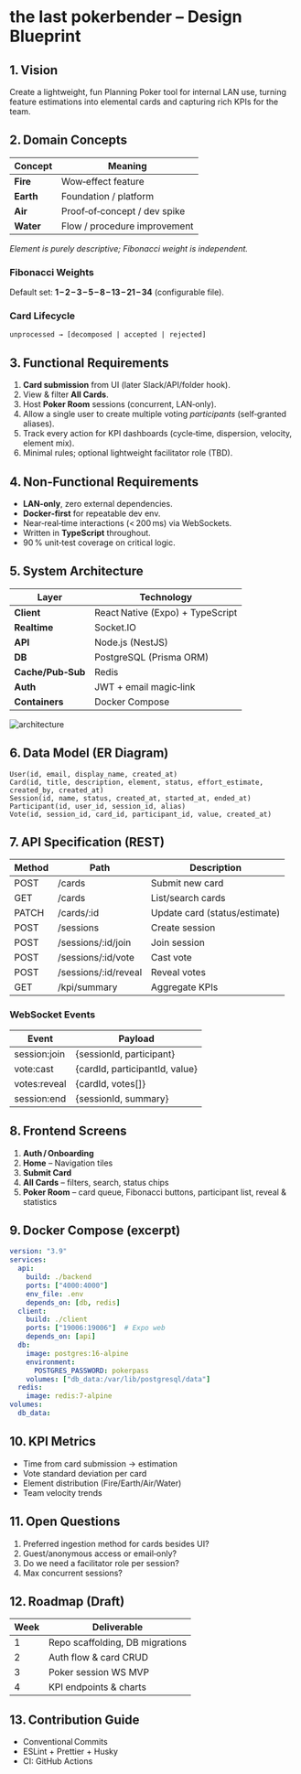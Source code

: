 # the last pokerbender – Design Blueprint

## 1. Vision

Create a lightweight, fun Planning Poker tool for internal LAN use, turning feature estimations into elemental cards and capturing rich KPIs for the team.

## 2. Domain Concepts

| Concept   | Meaning                      |
| --------- | ---------------------------- |
| **Fire**  | Wow‑effect feature           |
| **Earth** | Foundation / platform        |
| **Air**   | Proof‑of‑concept / dev spike |
| **Water** | Flow / procedure improvement |

*Element is purely descriptive; Fibonacci weight is independent.*

### Fibonacci Weights

Default set: **1 – 2 – 3 – 5 – 8 – 13 – 21 – 34** (configurable file).

### Card Lifecycle

`unprocessed → [decomposed | accepted | rejected]`

## 3. Functional Requirements

1. **Card submission** from UI (later Slack/API/folder hook).
2. View & filter **All Cards**.
3. Host **Poker Room** sessions (concurrent, LAN‑only).
4. Allow a single user to create multiple voting *participants* (self‑granted aliases).
5. Track every action for KPI dashboards (cycle‑time, dispersion, velocity, element mix).
6. Minimal rules; optional lightweight facilitator role (TBD).

## 4. Non‑Functional Requirements

* **LAN‑only**, zero external dependencies.
* **Docker‑first** for repeatable dev env.
* Near‑real‑time interactions (< 200 ms) via WebSockets.
* Written in **TypeScript** throughout.
* 90 % unit‑test coverage on critical logic.

## 5. System Architecture

| Layer             | Technology                       |
| ----------------- | -------------------------------- |
| **Client**        | React Native (Expo) + TypeScript |
| **Realtime**      | Socket.IO                        |
| **API**           | Node.js (NestJS)                 |
| **DB**            | PostgreSQL (Prisma ORM)          |
| **Cache/Pub‑Sub** | Redis                            |
| **Auth**          | JWT + email magic‑link           |
| **Containers**    | Docker Compose                   |

![architecture](https://dummyimage.com/600x150/eeeeee/000000\&text=Client+↔+API+↔+DB/Cache)

## 6. Data Model (ER Diagram)

```
User(id, email, display_name, created_at)
Card(id, title, description, element, status, effort_estimate, created_by, created_at)
Session(id, name, status, created_at, started_at, ended_at)
Participant(id, user_id, session_id, alias)
Vote(id, session_id, card_id, participant_id, value, created_at)
```

## 7. API Specification (REST)

| Method | Path                  | Description                   |
| ------ | --------------------- | ----------------------------- |
| POST   | /cards                | Submit new card               |
| GET    | /cards                | List/search cards             |
| PATCH  | /cards/\:id           | Update card (status/estimate) |
| POST   | /sessions             | Create session                |
| POST   | /sessions/\:id/join   | Join session                  |
| POST   | /sessions/\:id/vote   | Cast vote                     |
| POST   | /sessions/\:id/reveal | Reveal votes                  |
| GET    | /kpi/summary          | Aggregate KPIs                |

### WebSocket Events

| Event         | Payload                        |
| ------------- | ------------------------------ |
| session\:join | {sessionId, participant}       |
| vote\:cast    | {cardId, participantId, value} |
| votes\:reveal | {cardId, votes\[]}             |
| session\:end  | {sessionId, summary}           |

## 8. Frontend Screens

1. **Auth / Onboarding**
2. **Home** – Navigation tiles
3. **Submit Card**
4. **All Cards** – filters, search, status chips
5. **Poker Room** – card queue, Fibonacci buttons, participant list, reveal & statistics

## 9. Docker Compose (excerpt)

```yaml
version: "3.9"
services:
  api:
    build: ./backend
    ports: ["4000:4000"]
    env_file: .env
    depends_on: [db, redis]
  client:
    build: ./client
    ports: ["19006:19006"]  # Expo web
    depends_on: [api]
  db:
    image: postgres:16-alpine
    environment:
      POSTGRES_PASSWORD: pokerpass
    volumes: ["db_data:/var/lib/postgresql/data"]
  redis:
    image: redis:7-alpine
volumes:
  db_data:
```

## 10. KPI Metrics

* Time from card submission → estimation
* Vote standard deviation per card
* Element distribution (Fire/Earth/Air/Water)
* Team velocity trends

## 11. Open Questions

1. Preferred ingestion method for cards besides UI?
2. Guest/anonymous access or email‑only?
3. Do we need a facilitator role per session?
4. Max concurrent sessions?

## 12. Roadmap (Draft)

| Week | Deliverable                     |
| ---- | ------------------------------- |
| 1    | Repo scaffolding, DB migrations |
| 2    | Auth flow & card CRUD           |
| 3    | Poker session WS MVP            |
| 4    | KPI endpoints & charts          |

## 13. Contribution Guide

* Conventional Commits
* ESLint + Prettier + Husky
* CI: GitHub Actions
